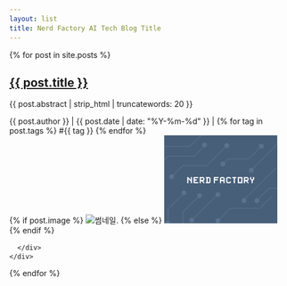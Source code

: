 ```yaml
---
layout: list
title: Nerd Factory AI Tech Blog Title
---
```


<div class="container">
  {% for post in site.posts %}
  <div class="row">
    <div class="col-lg border-bottom post-list">
      <div class="media">
        <div class="media-body">
          <a href="{{ post.url }}">
            <h2 class="mt-0 mb-3">{{ post.title }}</h2>
          </a>
          <p class="mb-3 post-content">{{ post.abstract | strip_html | truncatewords: 20 }}</p>
          <span class="post-info">{{ post.author }}</span>
          <span class="ml-2 mr-2 post-info">|</span>
          <span class="post-info">{{ post.date | date: "%Y-%m-%d" }}</span>
          <span class="ml-2 mr-2 post-info">|</span>
          {% for tag in post.tags %}
            <span class="badge badge-secondary">#{{ tag }}</span>
          {% endfor %}
        </div>
        {% if post.image %}
          <img class="ml-5 post-thumbnail" src="{{ post.image }}" alt="썸네일.">
        {% else %}
          <img class="ml-5 post-thumbnail" src="/assets/images/thumbnails/empty-1.png" alt="포스트에 이미지가 없습니다.">
        {% endif %}
        
      </div>
    </div>
  </div>
  {% endfor %}
</div>